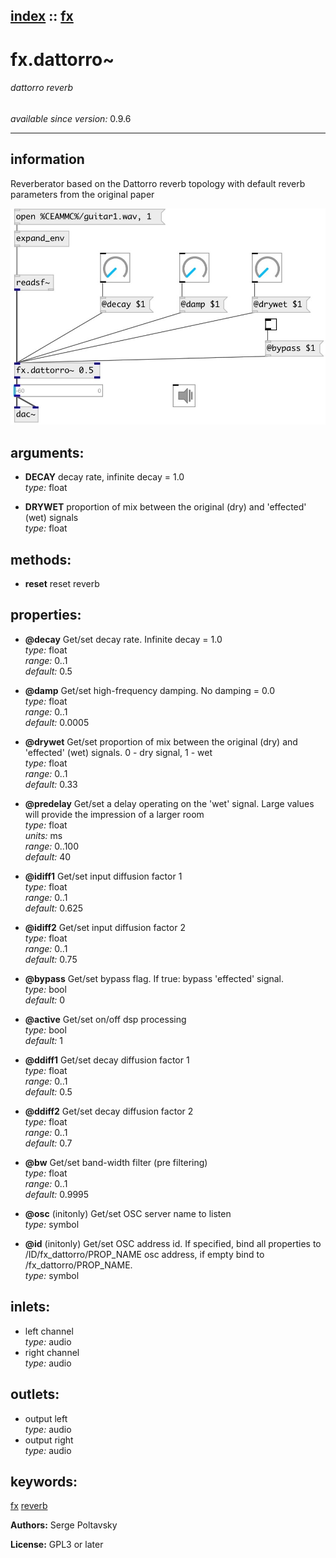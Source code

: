 [index](index.html) :: [fx](category_fx.html)
---

# fx.dattorro~

###### dattorro reverb

*available since version:* 0.9.6

---


## information
Reverberator based on the Dattorro reverb topology with default reverb parameters from the original paper


[![example](../examples/img/fx.dattorro~.jpg)](../examples/pd/fx.dattorro~.pd)



## arguments:

* **DECAY**
decay rate, infinite decay = 1.0<br>
_type:_ float<br>

* **DRYWET**
proportion of mix between the original (dry) and &#39;effected&#39; (wet) signals<br>
_type:_ float<br>



## methods:

* **reset**
reset reverb<br>




## properties:

* **@decay** 
Get/set decay rate. Infinite decay = 1.0<br>
_type:_ float<br>
_range:_ 0..1<br>
_default:_ 0.5<br>

* **@damp** 
Get/set high-frequency damping. No damping = 0.0<br>
_type:_ float<br>
_range:_ 0..1<br>
_default:_ 0.0005<br>

* **@drywet** 
Get/set proportion of mix between the original (dry) and &#39;effected&#39; (wet) signals. 0 -
dry signal, 1 - wet<br>
_type:_ float<br>
_range:_ 0..1<br>
_default:_ 0.33<br>

* **@predelay** 
Get/set a delay operating on the &#39;wet&#39; signal. Large values will provide the impression
of a larger room<br>
_type:_ float<br>
_units:_ ms<br>
_range:_ 0..100<br>
_default:_ 40<br>

* **@idiff1** 
Get/set input diffusion factor 1<br>
_type:_ float<br>
_range:_ 0..1<br>
_default:_ 0.625<br>

* **@idiff2** 
Get/set input diffusion factor 2<br>
_type:_ float<br>
_range:_ 0..1<br>
_default:_ 0.75<br>

* **@bypass** 
Get/set bypass flag. If true: bypass &#39;effected&#39; signal.<br>
_type:_ bool<br>
_default:_ 0<br>

* **@active** 
Get/set on/off dsp processing<br>
_type:_ bool<br>
_default:_ 1<br>

* **@ddiff1** 
Get/set decay diffusion factor 1<br>
_type:_ float<br>
_range:_ 0..1<br>
_default:_ 0.5<br>

* **@ddiff2** 
Get/set decay diffusion factor 2<br>
_type:_ float<br>
_range:_ 0..1<br>
_default:_ 0.7<br>

* **@bw** 
Get/set band-width filter (pre filtering)<br>
_type:_ float<br>
_range:_ 0..1<br>
_default:_ 0.9995<br>

* **@osc** (initonly)
Get/set OSC server name to listen<br>
_type:_ symbol<br>

* **@id** (initonly)
Get/set OSC address id. If specified, bind all properties to /ID/fx_dattorro/PROP_NAME
osc address, if empty bind to /fx_dattorro/PROP_NAME.<br>
_type:_ symbol<br>



## inlets:

* left channel<br>
_type:_ audio
* right channel<br>
_type:_ audio



## outlets:

* output left<br>
_type:_ audio
* output right<br>
_type:_ audio



## keywords:

[fx](keywords/fx.html)
[reverb](keywords/reverb.html)






**Authors:** Serge Poltavsky




**License:** GPL3 or later





